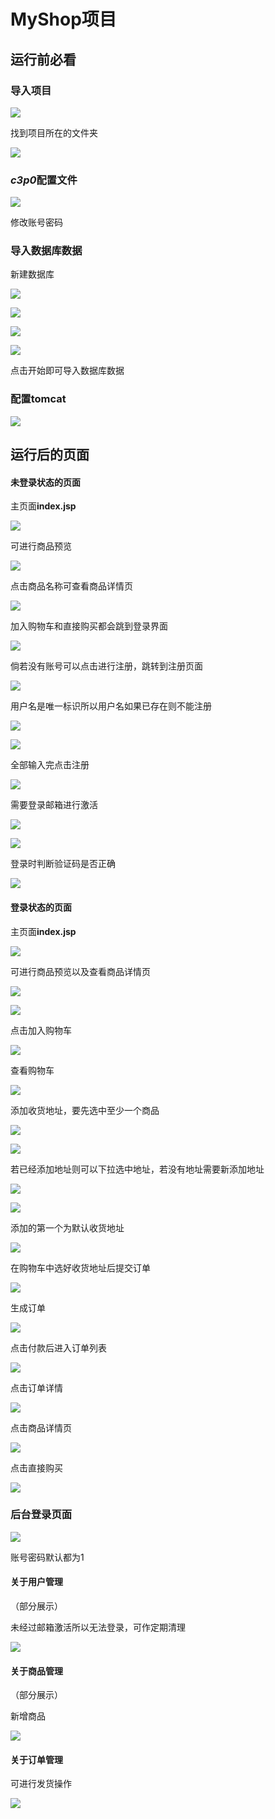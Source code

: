 # MyShop项目

## 运行前必看

### 导入项目

![](https://i.loli.net/2021/05/19/vTkP16eChiAzUtg.png)

找到项目所在的文件夹

![](https://i.loli.net/2021/05/19/t5ihHqSFrl19Zjw.png)

### *c3p0*配置文件

![](https://i.loli.net/2021/05/19/9MZGun5Os8LURvK.png)

修改账号密码

### 导入数据库数据

新建数据库

![](https://i.loli.net/2021/05/19/6sdrSCtpNZGvij5.png)

![](https://i.loli.net/2021/05/19/e26SjAiwCX7dOhr.png)

![](https://i.loli.net/2021/05/19/GYTZA9n2PkIV3CM.png)

![](https://i.loli.net/2021/05/19/Hh3ja642YLZtJcR.png)

点击开始即可导入数据库数据



### 配置tomcat

![](https://i.loli.net/2021/05/19/dHkjNVxzWwYenFf.png)

## 运行后的页面

#### 未登录状态的页面

主页面**index.jsp**

![](https://i.loli.net/2021/05/19/OuQivflpRT7zX2r.png)

可进行商品预览

![](https://i.loli.net/2021/05/19/3nh2IJ9QftOYZBK.png)

点击商品名称可查看商品详情页

![](https://i.loli.net/2021/05/19/pqSujldtr9BHLIn.png)



加入购物车和直接购买都会跳到登录界面

![](https://i.loli.net/2021/05/19/mLfcGyzKSEsuoxw.png)

倘若没有账号可以点击进行注册，跳转到注册页面

![](https://i.loli.net/2021/05/19/ksGXE6HgYWOcQqa.png)

用户名是唯一标识所以用户名如果已存在则不能注册

![](https://i.loli.net/2021/05/19/wqkDLJK4G5nFSlM.png)

![](https://i.loli.net/2021/05/19/1genqQi62dlDTXF.png)

全部输入完点击注册

![](https://i.loli.net/2021/05/19/Qx3OMwY92DfFNbR.png)

需要登录邮箱进行激活

![](https://i.loli.net/2021/05/19/ks62PTCdcbKjxpr.png)

![](https://i.loli.net/2021/05/19/DIGFB8muH2Za76w.png)

登录时判断验证码是否正确

![](https://i.loli.net/2021/05/19/HC1cgzikK4TWjS3.png)

#### 登录状态的页面

主页面**index.jsp**

![](https://i.loli.net/2021/05/19/9We5sZQXOLBymjG.png)

可进行商品预览以及查看商品详情页

![](https://i.loli.net/2021/05/19/XxiASytY5HFan4s.png)

![](https://i.loli.net/2021/05/19/vd8lBmu31Ap6ryP.png)



点击加入购物车

![](https://i.loli.net/2021/05/19/RomeZAFlIzxiGNb.png)

查看购物车

![](https://i.loli.net/2021/05/19/5kCDUotg7RnP3EA.png)

添加收货地址，要先选中至少一个商品

![](https://i.loli.net/2021/05/19/xHIDG8YZjNJU6PA.png)

![](https://i.loli.net/2021/05/19/QFD6aguLxTOVe97.png)

若已经添加地址则可以下拉选中地址，若没有地址需要新添加地址

![](https://i.loli.net/2021/05/19/Np2rJDw1PZKjzVR.png)

![](https://i.loli.net/2021/05/19/APflB5zi4Kt1aMe.png)

添加的第一个为默认收货地址

![](https://i.loli.net/2021/05/19/ROHCs2cmFf34eU9.png)

在购物车中选好收货地址后提交订单

![](https://i.loli.net/2021/05/19/AWYPSNHKOuUdIoz.png)

生成订单

![](https://i.loli.net/2021/05/19/DcFfRdKGqWwgtTr.png)

点击付款后进入订单列表

![](https://i.loli.net/2021/05/19/Fu1kOg8pDPHm93N.png)

点击订单详情

![](https://i.loli.net/2021/05/19/gjMXQyfKSJAW83q.png)

点击商品详情页

![](https://i.loli.net/2021/05/19/maQiVg9FwXvHOUY.png)

点击直接购买

![](https://i.loli.net/2021/05/19/FYylS3DWbx2NGCI.png)

### 后台登录页面

![](https://i.loli.net/2021/05/19/OPqwsnNaXTLZzRm.png)

账号密码默认都为1

#### 关于用户管理

（部分展示）

未经过邮箱激活所以无法登录，可作定期清理

![](https://i.loli.net/2021/05/19/zS8wnq2fTM7ODj3.png)

#### 关于商品管理

（部分展示）

新增商品

![](https://i.loli.net/2021/05/19/9S1JsEdngybPFpr.png)

#### 关于订单管理

可进行发货操作

![](https://i.loli.net/2021/05/19/Co8TldnMX7LGPkz.png)

